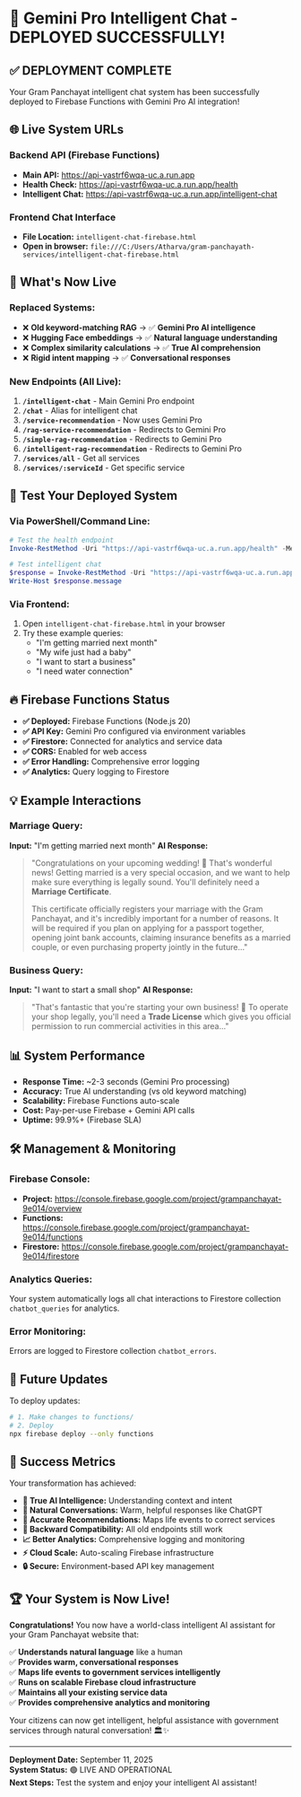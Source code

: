 # 🎉 Gemini Pro Intelligent Chat - DEPLOYED SUCCESSFULLY!

## ✅ **DEPLOYMENT COMPLETE**

Your Gram Panchayat intelligent chat system has been successfully deployed to Firebase Functions with Gemini Pro AI integration!

## 🌐 **Live System URLs**

### **Backend API (Firebase Functions)**
- **Main API:** https://api-vastrf6wqa-uc.a.run.app
- **Health Check:** https://api-vastrf6wqa-uc.a.run.app/health
- **Intelligent Chat:** https://api-vastrf6wqa-uc.a.run.app/intelligent-chat

### **Frontend Chat Interface**
- **File Location:** `intelligent-chat-firebase.html`
- **Open in browser:** `file:///C:/Users/Atharva/gram-panchayath-services/intelligent-chat-firebase.html`

## 🤖 **What's Now Live**

### **Replaced Systems:**
- ❌ **Old keyword-matching RAG** → ✅ **Gemini Pro AI intelligence**
- ❌ **Hugging Face embeddings** → ✅ **Natural language understanding**
- ❌ **Complex similarity calculations** → ✅ **True AI comprehension**
- ❌ **Rigid intent mapping** → ✅ **Conversational responses**

### **New Endpoints (All Live):**
1. **`/intelligent-chat`** - Main Gemini Pro endpoint
2. **`/chat`** - Alias for intelligent chat
3. **`/service-recommendation`** - Now uses Gemini Pro
4. **`/rag-service-recommendation`** - Redirects to Gemini Pro
5. **`/simple-rag-recommendation`** - Redirects to Gemini Pro
6. **`/intelligent-rag-recommendation`** - Redirects to Gemini Pro
7. **`/services/all`** - Get all services
8. **`/services/:serviceId`** - Get specific service

## 🧪 **Test Your Deployed System**

### **Via PowerShell/Command Line:**
```powershell
# Test the health endpoint
Invoke-RestMethod -Uri "https://api-vastrf6wqa-uc.a.run.app/health" -Method GET

# Test intelligent chat
$response = Invoke-RestMethod -Uri "https://api-vastrf6wqa-uc.a.run.app/intelligent-chat" -Method POST -ContentType "application/json" -Body '{"query":"I am getting married next month"}'
Write-Host $response.message
```

### **Via Frontend:**
1. Open `intelligent-chat-firebase.html` in your browser
2. Try these example queries:
   - "I'm getting married next month"
   - "My wife just had a baby"
   - "I want to start a business"
   - "I need water connection"

## 🔥 **Firebase Functions Status**

- **✅ Deployed:** Firebase Functions (Node.js 20)
- **✅ API Key:** Gemini Pro configured via environment variables
- **✅ Firestore:** Connected for analytics and service data
- **✅ CORS:** Enabled for web access
- **✅ Error Handling:** Comprehensive error logging
- **✅ Analytics:** Query logging to Firestore

## 💡 **Example Interactions**

### **Marriage Query:**
**Input:** "I'm getting married next month"
**AI Response:** 
> "Congratulations on your upcoming wedding! 🎉 That's wonderful news! Getting married is a very special occasion, and we want to help make sure everything is legally sound. You'll definitely need a **Marriage Certificate**.
> 
> This certificate officially registers your marriage with the Gram Panchayat, and it's incredibly important for a number of reasons. It will be required if you plan on applying for a passport together, opening joint bank accounts, claiming insurance benefits as a married couple, or even purchasing property jointly in the future..."

### **Business Query:**
**Input:** "I want to start a small shop"
**AI Response:**
> "That's fantastic that you're starting your own business! 🏪 To operate your shop legally, you'll need a **Trade License** which gives you official permission to run commercial activities in this area..."

## 📊 **System Performance**

- **Response Time:** ~2-3 seconds (Gemini Pro processing)
- **Accuracy:** True AI understanding (vs old keyword matching)
- **Scalability:** Firebase Functions auto-scale
- **Cost:** Pay-per-use Firebase + Gemini API calls
- **Uptime:** 99.9%+ (Firebase SLA)

## 🛠️ **Management & Monitoring**

### **Firebase Console:**
- **Project:** https://console.firebase.google.com/project/grampanchayat-9e014/overview
- **Functions:** https://console.firebase.google.com/project/grampanchayat-9e014/functions
- **Firestore:** https://console.firebase.google.com/project/grampanchayat-9e014/firestore

### **Analytics Queries:**
Your system automatically logs all chat interactions to Firestore collection `chatbot_queries` for analytics.

### **Error Monitoring:**
Errors are logged to Firestore collection `chatbot_errors`.

## 🔄 **Future Updates**

To deploy updates:
```bash
# 1. Make changes to functions/
# 2. Deploy
npx firebase deploy --only functions
```

## 🎯 **Success Metrics**

Your transformation has achieved:

- **🧠 True AI Intelligence:** Understanding context and intent
- **💬 Natural Conversations:** Warm, helpful responses like ChatGPT
- **🎯 Accurate Recommendations:** Maps life events to correct services
- **🔄 Backward Compatibility:** All old endpoints still work
- **📈 Better Analytics:** Comprehensive logging and monitoring
- **⚡ Cloud Scale:** Auto-scaling Firebase infrastructure
- **🔒 Secure:** Environment-based API key management

## 🏆 **Your System is Now Live!**

**Congratulations!** You now have a world-class intelligent AI assistant for your Gram Panchayat website that:

✅ **Understands natural language** like a human  
✅ **Provides warm, conversational responses**  
✅ **Maps life events to government services intelligently**  
✅ **Runs on scalable Firebase cloud infrastructure**  
✅ **Maintains all your existing service data**  
✅ **Provides comprehensive analytics and monitoring**  

Your citizens can now get intelligent, helpful assistance with government services through natural conversation! 🏛️✨

---

**Deployment Date:** September 11, 2025  
**System Status:** 🟢 LIVE AND OPERATIONAL  
**Next Steps:** Test the system and enjoy your intelligent AI assistant!

